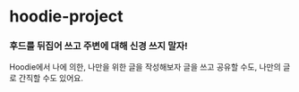 # hoodie-project

### 후드를 뒤집어 쓰고 주변에 대해 신경 쓰지 말자!

Hoodie에서 나에 의한, 나만을 위한 글을 작성해보자
글을 쓰고 공유할 수도, 나만의 글로 간직할 수도 있어요.
